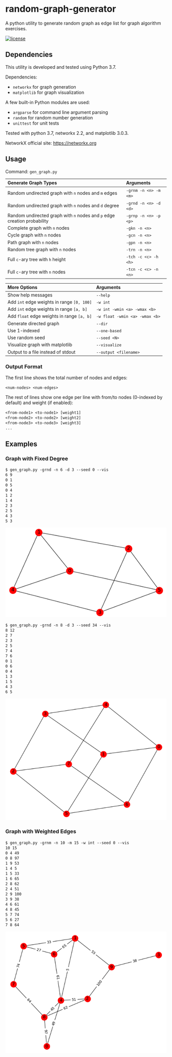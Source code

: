 # random-graph-generator
A python utility to generate random graph as edge list for graph algorithm exercises.

[![license](https://img.shields.io/github/license/DAVFoundation/captain-n3m0.svg?style=flat-square)](https://github.com/DAVFoundation/captain-n3m0/blob/master/LICENSE)

## Dependencies
This utility is developed and tested using Python 3.7.

Dependencies:
* `networkx` for graph generation
* `matplotlib` for graph visualization

A few built-in Python modules are used:
* `argparse` for command line argument parsing
* `random` for random number generation
* `unittest` for unit tests

Tested with python 3.7, networkx 2.2, and matplotlib 3.0.3.

NetworkX official site: https://networkx.org

## Usage
Command: `gen_graph.py`

| Generate Graph Types | Arguments |
| :--------- | :------ |
| Random undirected graph with `n` nodes and `m` edges | `-grnm -n <n> -m <m>` |
| Random undirected graph with `n` nodes and `d` degree | `-grnd -n <n> -d <d>` |
| Random undirected graph with `n` nodes and `p` edge creation probability | `-grnp -n <n> -p <p>` |
| Complete graph with `n` nodes | `-gkn -n <n>` |
| Cycle graph with `n` nodes | `-gcn -n <n>` |
| Path graph with `n` nodes | `-gpn -n <n>` |
| Random tree graph with `n` nodes | `-trn -n <n>` |
| Full `c`-ary tree with `h` height | `-tch -c <c> -h <h>` |
| Full `c`-ary tree with `n` nodes | `-tcn -c <c> -n <n>` |

| More Options | Arguments |
| :--------- | :---- |
| Show help messages | `--help` |
| Add `int` edge weights in range `[0, 100]` | `-w int` |
| Add `int` edge weights in range `[a, b]` | `-w int -wmin <a> -wmax <b>` |
| Add `float` edge weights in range `[a, b]` | `-w float -wmin <a> -wmax <b>` |
| Generate directed graph | `--dir` |
| Use 1-indexed | `--one-based` |
| Use random seed | `--seed <N>` |
| Visualize graph with matplotlib | `--visualize` |
| Output to a file instead of stdout | `--output <filename>` |

### Output Format
The first line shows the total number of nodes and edges:
```
<num-nodes> <num-edges>
```
The rest of lines show one edge per line with from/to nodes (0-indexed by default) and weight (if enabled): 
```
<from-node1> <to-node1> [weight1]
<from-node2> <to-node2> [weight2]
<from-node3> <to-node3> [weight3]
...
```

## Examples
### Graph with Fixed Degree
```
$ gen_graph.py -grnd -n 6 -d 3 --seed 0 --vis
6 9
0 1
0 5
0 4
1 2
1 4
2 3
2 5
4 3
5 3
```
![grnd_n6_d3_seed0](images/grnd_n6_d3_seed0.png)

```
$ gen_graph.py -grnd -n 8 -d 3 --seed 34 --vis
8 12
2 7
2 3
2 5
7 4
7 6
0 1
0 6
0 4
1 3
1 5
4 3
6 5
```
![grnd_n8_d3_seed34](images/grnd_n8_d3_seed34.png)

### Graph with Weighted Edges
```
$ gen_graph.py -grnm -n 10 -m 15 -w int --seed 0 --vis
10 15
0 4 49
0 8 97
1 9 53
1 4 5
1 5 33
1 6 65
2 8 62
2 4 51
2 9 100
3 9 38
4 6 61
4 8 45
5 7 74
5 6 27
7 8 64
```
![grnm_n10_m15_wint_seed0](images/grnm_n10_m15_wint_seed0.png)

